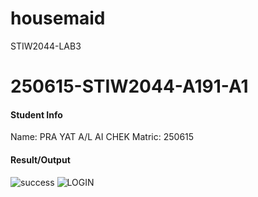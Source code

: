 # housemaid
 STIW2044-LAB3
# 250615-STIW2044-A191-A1
 

#### Student Info
 Name: PRA YAT A/L AI CHEK
 Matric: 250615
 
 #### Result/Output
 ![success](https://user-images.githubusercontent.com/45549060/69265653-93f60d80-0c04-11ea-94b0-90ca18da0851.jpg)
 ![LOGIN](https://user-images.githubusercontent.com/45549060/69265506-572a1680-0c04-11ea-98be-6151f1626819.jpg)
 
